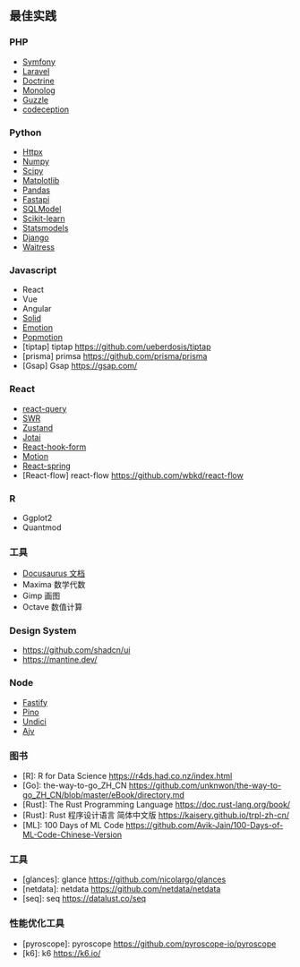 ## 最佳实践

### PHP

- [Symfony](http://symfony.com)
- [Laravel](https://github.com/illuminate)
- [Doctrine](https://www.doctrine-project.org/index.html)
- [Monolog](https://github.com/Seldaek/monolog)
- [Guzzle](http://docs.guzzlephp.org/en/stable/)
- [codeception](https://codeception.com/quickstart)


### Python

- [Httpx](https://www.python-httpx.org/)
- [Numpy](https://www.numpy.org)
- [Scipy](https://scipy.org/)
- [Matplotlib](https://matplotlib.org/)
- [Pandas](https://pandas.pydata.org/)
- [Fastapi](https://fastapi.tiangolo.com/)
- [SQLModel](https://sqlmodel.tiangolo.com/)
- [Scikit-learn](https://scikit-learn.org/stable/)
- [Statsmodels](https://www.statsmodels.org/stable/index.html)
- [Django](https://www.djangoproject.com/)
- [Waitress](https://docs.pylonsproject.org/projects/waitress/en/latest/)


### Javascript

- React
- Vue
- Angular
- [Solid](https://www.solidjs.com/)
- [Emotion](https://emotion.sh/docs/introduction)
- [Popmotion](https://popmotion.io/)
- [tiptap] tiptap https://github.com/ueberdosis/tiptap
- [prisma] primsa https://github.com/prisma/prisma
- [Gsap] Gsap https://gsap.com/

### React

- [react-query](https://github.com/tannerlinsley/react-query)
- [SWR](https://github.com/vercel/swr)
- [Zustand](https://github.com/pmndrs/zustand)
- [Jotai](https://github.com/pmndrs/jotai)
- [React-hook-form](https://github.com/react-hook-form/react-hook-form)
- [Motion](https://motion.dev/)
- [React-spring](https://www.react-spring.dev/)
- [React-flow] react-flow https://github.com/wbkd/react-flow


### R

- Ggplot2
- Quantmod

### 工具

- [Docusaurus  文档](https://github.com/facebook/Docusaurus)
- Maxima  数学代数
- Gimp  画图
- Octave 数值计算

### Design System

- https://github.com/shadcn/ui
- https://mantine.dev/


### Node

- [Fastify](https://www.fastify.io/)
- [Pino](https://getpino.io/#/)
- [Undici](https://github.com/nodejs/undici)
- [Ajv](https://ajv.js.org/)


### 图书

- [R]: R for Data Science  https://r4ds.had.co.nz/index.html
- [Go]: the-way-to-go_ZH_CN  https://github.com/unknwon/the-way-to-go_ZH_CN/blob/master/eBook/directory.md
- [Rust]: The Rust Programming Language https://doc.rust-lang.org/book/
- [Rust]: Rust 程序设计语言 简体中文版 https://kaisery.github.io/trpl-zh-cn/
- [ML]: 100 Days of ML Code https://github.com/Avik-Jain/100-Days-of-ML-Code-Chinese-Version

### 工具

- [glances]: glance https://github.com/nicolargo/glances
- [netdata]: netdata https://github.com/netdata/netdata
- [seq]: seq https://datalust.co/seq

### 性能优化工具

- [pyroscope]: pyroscope https://github.com/pyroscope-io/pyroscope
- [k6]: k6 https://k6.io/
